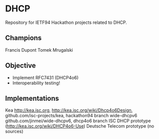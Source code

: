 # DHCP
Repository for IETF94 Hackathon projects related to DHCP.

## Champions
Francis Dupont
Tomek Mrugalski

## Objective
 * Implement RFC7431 (DHCP4o6)
 * Interoperability testing!

## Implementations
Kea http://kea.isc.org, http://kea.isc.org/wiki/Dhcp4o6Design,
github.com/isc-projects/kea, hackathon94 branch
wide-dhcpv6 github.com/jinmei/wide-dhcpv6, dhcp4o6 branch
ISC DHCP prototype (http://kea.isc.org/wiki/DHCP4o6-Use)
Deutsche Telecom prototype (no sources)
